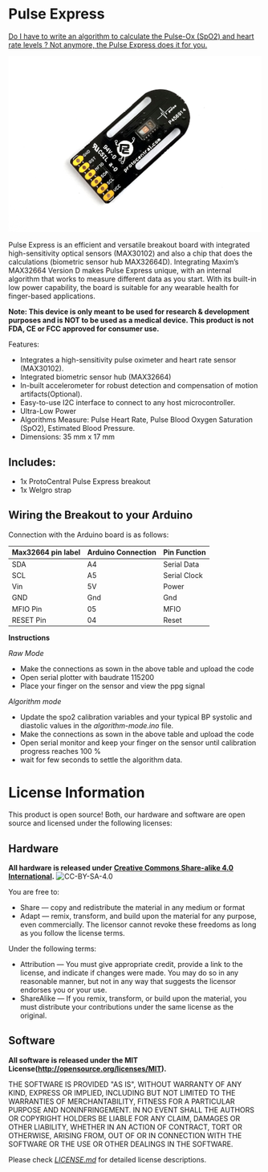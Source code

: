 
Pulse Express
================================

[Do I have to write an algorithm to calculate the Pulse-Ox (SpO2) and heart rate levels ? Not anymore, the Pulse Express does it for you.](https://protocentral.com/product/pulse-express-pulse-ox-heart-rate-sensor-with-max32664/?preview_id=10783&preview_nonce=12b54ac79b&_thumbnail_id=10790&preview=true)

![](docs/pulse_exp.jpg)

Pulse Express is an efficient and versatile breakout board with integrated high-sensitivity optical sensors (MAX30102) and also a chip that does the calculations (biometric sensor hub MAX32664D). Integrating Maxim’s MAX32664 Version D makes Pulse Express unique, with an internal algorithm that works to measure different data as you start. With its built-in low power capability, the board is suitable for any wearable health for finger-based applications.

**Note: This device is only meant to be used for research & development purposes and is NOT to be used as a medical device. This product is not FDA, CE or FCC approved for consumer use.** 

Features:
* Integrates a high-sensitivity pulse oximeter and heart rate sensor (MAX30102).
* Integrated biometric sensor hub (MAX32664)
* In-built accelerometer for robust detection and compensation of motion artifacts(Optional).
* Easy-to-use I2C interface to connect to any host microcontroller.
* Ultra-Low Power
* Algorithms Measure:
  Pulse Heart Rate,
  Pulse Blood Oxygen Saturation (SpO2),
  Estimated Blood Pressure.
* Dimensions: 35 mm x 17  mm

Includes:
----------
* 1x ProtoCentral Pulse Express breakout
* 1x Welgro strap

Wiring the Breakout to your Arduino
------------------------------------
Connection with the Arduino board is as follows:
 
 |Max32664 pin label| Arduino Connection  |Pin Function      |
 |----------------- |---------------------|------------------|
 | SDA              | A4                  |  Serial Data     |
 | SCL              | A5                  |  Serial Clock    |
 | Vin              | 5V                  |  Power           |
 | GND              | Gnd                 |  Gnd             |
 | MFIO Pin         | 05                  |  MFIO            |
 | RESET Pin        | 04                  |  Reset           | 


**Instructions**

*Raw Mode*

* Make the connections as sown in the above table and upload the code
* Open serial plotter with baudrate 115200
* Place your finger on the sensor and view the ppg signal

*Algorithm mode*

* Update the spo2 calibration variables and your typical BP systolic and diastolic values in the *algorithm-mode.ino* file.
* Make the connections as sown in the above table and upload the code
* Open serial monitor and keep your finger on the sensor until calibration progress reaches 100 %
* wait for few seconds to settle the algorithm data.

License Information
===================

This product is open source! Both, our hardware and software are open source and licensed under the following licenses:

Hardware
---------

**All hardware is released under [Creative Commons Share-alike 4.0 International](http://creativecommons.org/licenses/by-sa/4.0/).**
![CC-BY-SA-4.0](https://i.creativecommons.org/l/by-sa/4.0/88x31.png)

You are free to:

* Share — copy and redistribute the material in any medium or format
* Adapt — remix, transform, and build upon the material for any purpose, even commercially.
The licensor cannot revoke these freedoms as long as you follow the license terms.

Under the following terms:

* Attribution — You must give appropriate credit, provide a link to the license, and indicate if changes were made. You may do so in any reasonable manner, but not in any way that suggests the licensor endorses you or your use.
* ShareAlike — If you remix, transform, or build upon the material, you must distribute your contributions under the same license as the original.

Software
--------

**All software is released under the MIT License(http://opensource.org/licenses/MIT).**

THE SOFTWARE IS PROVIDED "AS IS", WITHOUT WARRANTY OF ANY KIND, EXPRESS OR IMPLIED, INCLUDING BUT NOT LIMITED TO THE WARRANTIES OF MERCHANTABILITY, FITNESS FOR A PARTICULAR PURPOSE AND NONINFRINGEMENT. IN NO EVENT SHALL THE AUTHORS OR COPYRIGHT HOLDERS BE LIABLE FOR ANY CLAIM, DAMAGES OR OTHER LIABILITY, WHETHER IN AN ACTION OF CONTRACT, TORT OR OTHERWISE, ARISING FROM, OUT OF OR IN CONNECTION WITH THE SOFTWARE OR THE USE OR OTHER DEALINGS IN THE SOFTWARE.


Please check [*LICENSE.md*](LICENSE.md) for detailed license descriptions.

